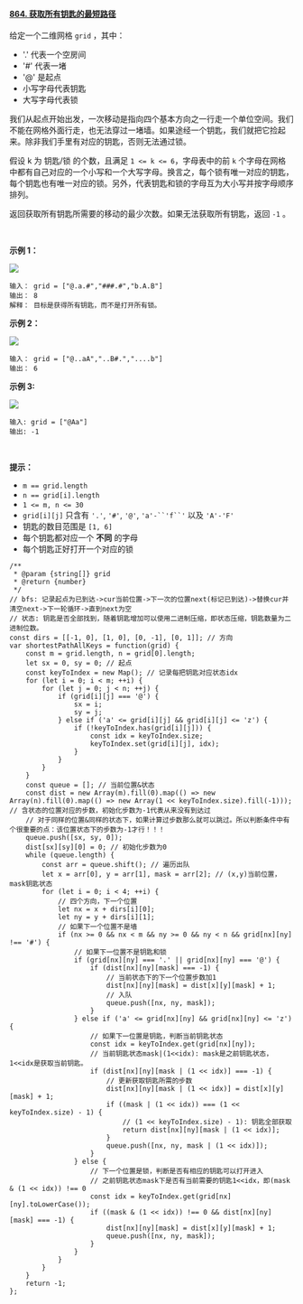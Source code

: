 #### [864. 获取所有钥匙的最短路径](https://leetcode.cn/problems/shortest-path-to-get-all-keys/)

给定一个二维网格 `grid` ，其中：

-   '.' 代表一个空房间
-   '#' 代表一堵
-   '@' 是起点
-   小写字母代表钥匙
-   大写字母代表锁

我们从起点开始出发，一次移动是指向四个基本方向之一行走一个单位空间。我们不能在网格外面行走，也无法穿过一堵墙。如果途经一个钥匙，我们就把它捡起来。除非我们手里有对应的钥匙，否则无法通过锁。

假设 k 为 钥匙/锁 的个数，且满足 `1 <= k <= 6`，字母表中的前 `k` 个字母在网格中都有自己对应的一个小写和一个大写字母。换言之，每个锁有唯一对应的钥匙，每个钥匙也有唯一对应的锁。另外，代表钥匙和锁的字母互为大小写并按字母顺序排列。

返回获取所有钥匙所需要的移动的最少次数。如果无法获取所有钥匙，返回 `-1` 。

 

**示例 1：**

![](https://p3-juejin.byteimg.com/tos-cn-i-k3u1fbpfcp/017df7c2c3324f2e83b2e379e1439a9a~tplv-k3u1fbpfcp-zoom-1.image)

```
输入： grid = ["@.a.#","###.#","b.A.B"]
输出： 8
解释： 目标是获得所有钥匙，而不是打开所有锁。
```

**示例 2：**

![](https://p3-juejin.byteimg.com/tos-cn-i-k3u1fbpfcp/b9ca1b5891d44457a3d9e8c476b57985~tplv-k3u1fbpfcp-zoom-1.image)

```
输入： grid = ["@..aA","..B#.","....b"]
输出： 6
```

**示例 3:**

![](https://p3-juejin.byteimg.com/tos-cn-i-k3u1fbpfcp/1cf3a777ec084f9fb7376afdc95605c4~tplv-k3u1fbpfcp-zoom-1.image)

```
输入: grid = ["@Aa"]
输出: -1
```

 

**提示：**

-   `m == grid.length`
-   `n == grid[i].length`
-   `1 <= m, n <= 30`
-   `grid[i][j]` 只含有 `'.'`, `'#'`, `'@'`, `'a'-``'f``'` 以及 `'A'-'F'`
-   钥匙的数目范围是 `[1, 6]` 
-   每个钥匙都对应一个 **不同** 的字母
-   每个钥匙正好打开一个对应的锁

```
/**
 * @param {string[]} grid
 * @return {number}
 */
// bfs: 记录起点为已到达->cur当前位置->下一次的位置next(标记已到达)->替换cur并清空next->下一轮循环->直到next为空
// 状态: 钥匙是否全部找到，随着钥匙增加可以使用二进制压缩，即状态压缩，钥匙数量为二进制位数。
const dirs = [[-1, 0], [1, 0], [0, -1], [0, 1]]; // 方向
var shortestPathAllKeys = function(grid) {
    const m = grid.length, n = grid[0].length;
    let sx = 0, sy = 0; // 起点
    const keyToIndex = new Map(); // 记录每把钥匙对应状态idx
    for (let i = 0; i < m; ++i) {
        for (let j = 0; j < n; ++j) {
            if (grid[i][j] === '@') {
                sx = i;
                sy = j;
            } else if ('a' <= grid[i][j] && grid[i][j] <= 'z') {
                if (!keyToIndex.has(grid[i][j])) {
                    const idx = keyToIndex.size;
                    keyToIndex.set(grid[i][j], idx);
                }
            }
        }
    }
    const queue = []; // 当前位置&状态
    const dist = new Array(m).fill(0).map(() => new Array(n).fill(0).map(() => new Array(1 << keyToIndex.size).fill(-1))); // 含状态的位置对应的步数，初始化步数为-1代表从来没有到达过
    // 对于同样的位置&同样的状态下，如果计算过步数那么就可以跳过。所以判断条件中有个很重要的点：该位置状态下的步数为-1才行！！！
    queue.push([sx, sy, 0]);
    dist[sx][sy][0] = 0; // 初始化步数为0
    while (queue.length) {
        const arr = queue.shift(); // 遍历出队
        let x = arr[0], y = arr[1], mask = arr[2]; // (x,y)当前位置，mask钥匙状态
        for (let i = 0; i < 4; ++i) {
            // 四个方向，下一个位置
            let nx = x + dirs[i][0];
            let ny = y + dirs[i][1];
            // 如果下一个位置不是墙
            if (nx >= 0 && nx < m && ny >= 0 && ny < n && grid[nx][ny] !== '#') {
                // 如果下一位置不是钥匙和锁
                if (grid[nx][ny] === '.' || grid[nx][ny] === '@') {
                    if (dist[nx][ny][mask] === -1) {
                        // 当前状态下的下一个位置步数加1
                        dist[nx][ny][mask] = dist[x][y][mask] + 1;
                        // 入队
                        queue.push([nx, ny, mask]);
                    }
                } else if ('a' <= grid[nx][ny] && grid[nx][ny] <= 'z') {
                    // 如果下一位置是钥匙，判断当前钥匙状态
                    const idx = keyToIndex.get(grid[nx][ny]);
                    // 当前钥匙状态mask|(1<<idx): mask是之前钥匙状态，1<<idx是获取当前钥匙。
                    if (dist[nx][ny][mask | (1 << idx)] === -1) {
                        // 更新获取钥匙所需的步数
                        dist[nx][ny][mask | (1 << idx)] = dist[x][y][mask] + 1;
                        if ((mask | (1 << idx)) === (1 << keyToIndex.size) - 1) {
                            // (1 << keyToIndex.size) - 1): 钥匙全部获取
                            return dist[nx][ny][mask | (1 << idx)];
                        }
                        queue.push([nx, ny, mask | (1 << idx)]);
                    }
                } else {
                    // 下一个位置是锁，判断是否有相应的钥匙可以打开进入
                    // 之前钥匙状态mask下是否有当前需要的钥匙1<<idx，即(mask & (1 << idx)) !== 0
                    const idx = keyToIndex.get(grid[nx][ny].toLowerCase());
                    if ((mask & (1 << idx)) !== 0 && dist[nx][ny][mask] === -1) {
                        dist[nx][ny][mask] = dist[x][y][mask] + 1;
                        queue.push([nx, ny, mask]);
                    }
                }
            }
        }
    }
    return -1;
};
```